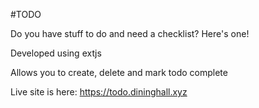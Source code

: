 
#TODO

Do you have stuff to do and need a checklist? Here's one!

Developed using extjs

Allows you to create, delete and mark todo complete

Live site is here: https://todo.dininghall.xyz